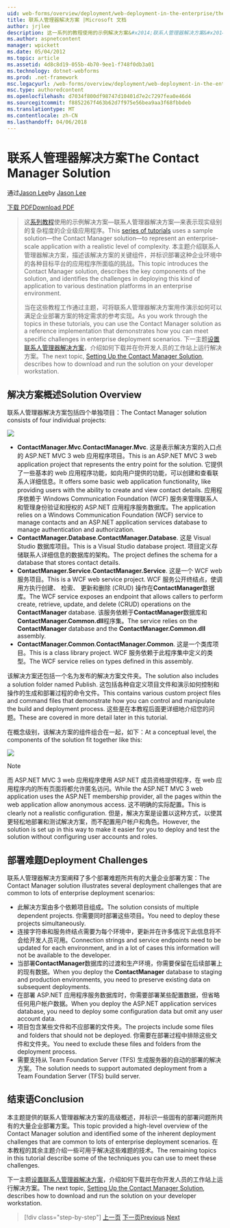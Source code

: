 ```yaml
---
uid: web-forms/overview/deployment/web-deployment-in-the-enterprise/the-contact-manager-solution
title: 联系人管理器解决方案 |Microsoft 文档
author: jrjlee
description: 这一系列的教程使用的示例解决方案&#x2014;联系人管理器解决方案&#x2014;来表示现实调配的企业级应用程序...
ms.author: aspnetcontent
manager: wpickett
ms.date: 05/04/2012
ms.topic: article
ms.assetid: 4d8c8d19-055b-4b70-9ee1-f748f0db3a01
ms.technology: dotnet-webforms
ms.prod: .net-framework
msc.legacyurl: /web-forms/overview/deployment/web-deployment-in-the-enterprise/the-contact-manager-solution
msc.type: authoredcontent
ms.openlocfilehash: d7034f800df98747d10401d7e2c7297fea0e46d4
ms.sourcegitcommit: f8852267f463b62d7f975e56bea9aa3f68fbbdeb
ms.translationtype: MT
ms.contentlocale: zh-CN
ms.lasthandoff: 04/06/2018
---
```

<a name="the-contact-manager-solution"></a><span data-ttu-id="9c90f-103">联系人管理器解决方案</span><span class="sxs-lookup"><span data-stu-id="9c90f-103">The Contact Manager Solution</span></span>
====================
<span data-ttu-id="9c90f-104">通过[Jason Lee](https://github.com/jrjlee)</span><span class="sxs-lookup"><span data-stu-id="9c90f-104">by [Jason Lee](https://github.com/jrjlee)</span></span>

[<span data-ttu-id="9c90f-105">下载 PDF</span><span class="sxs-lookup"><span data-stu-id="9c90f-105">Download PDF</span></span>](https://msdnshared.blob.core.windows.net/media/MSDNBlogsFS/prod.evol.blogs.msdn.com/CommunityServer.Blogs.Components.WeblogFiles/00/00/00/63/56/8130.DeployingWebAppsInEnterpriseScenarios.pdf)

> <span data-ttu-id="9c90f-106">这[系列教程](web-deployment-in-the-enterprise.md)使用的示例解决方案&#x2014;联系人管理器解决方案&#x2014;来表示现实级别的复杂程度的企业级应用程序。</span><span class="sxs-lookup"><span data-stu-id="9c90f-106">This [series of tutorials](web-deployment-in-the-enterprise.md) uses a sample solution&#x2014;the Contact Manager solution&#x2014;to represent an enterprise-scale application with a realistic level of complexity.</span></span> <span data-ttu-id="9c90f-107">本主题介绍联系人管理器解决方案，描述该解决方案的关键组件，并标识部署这种企业环境中的各种目标平台的应用程序所面临的挑战。</span><span class="sxs-lookup"><span data-stu-id="9c90f-107">This topic introduces the Contact Manager solution, describes the key components of the solution, and identifies the challenges in deploying this kind of application to various destination platforms in an enterprise environment.</span></span>
> 
> <span data-ttu-id="9c90f-108">当在这些教程工作通过主题，可将联系人管理器解决方案用作演示如何可以满足企业部署方案的特定需求的参考实现。</span><span class="sxs-lookup"><span data-stu-id="9c90f-108">As you work through the topics in these tutorials, you can use the Contact Manager solution as a reference implementation that demonstrates how you can meet specific challenges in enterprise deployment scenarios.</span></span> <span data-ttu-id="9c90f-109">下一主题[设置联系人管理器解决方案](setting-up-the-contact-manager-solution.md)，介绍如何下载并在你开发人员的工作站上运行解决方案。</span><span class="sxs-lookup"><span data-stu-id="9c90f-109">The next topic, [Setting Up the Contact Manager Solution](setting-up-the-contact-manager-solution.md), describes how to download and run the solution on your developer workstation.</span></span>


## <a name="solution-overview"></a><span data-ttu-id="9c90f-110">解决方案概述</span><span class="sxs-lookup"><span data-stu-id="9c90f-110">Solution Overview</span></span>

<span data-ttu-id="9c90f-111">联系人管理器解决方案包括四个单独项目：</span><span class="sxs-lookup"><span data-stu-id="9c90f-111">The Contact Manager solution consists of four individual projects:</span></span>

![](the-contact-manager-solution/_static/image1.png)

- <span data-ttu-id="9c90f-112">**ContactManager.Mvc**.</span><span class="sxs-lookup"><span data-stu-id="9c90f-112">**ContactManager.Mvc**.</span></span> <span data-ttu-id="9c90f-113">这是表示解决方案的入口点的 ASP.NET MVC 3 web 应用程序项目。</span><span class="sxs-lookup"><span data-stu-id="9c90f-113">This is an ASP.NET MVC 3 web application project that represents the entry point for the solution.</span></span> <span data-ttu-id="9c90f-114">它提供了一些基本的 web 应用程序功能，如向用户提供的功能，可以创建和查看联系人详细信息。</span><span class="sxs-lookup"><span data-stu-id="9c90f-114">It offers some basic web application functionality, like providing users with the ability to create and view contact details.</span></span> <span data-ttu-id="9c90f-115">应用程序依赖于 Windows Communication Foundation (WCF) 服务来管理联系人和管理身份验证和授权的 ASP.NET 应用程序服务数据库。</span><span class="sxs-lookup"><span data-stu-id="9c90f-115">The application relies on a Windows Communication Foundation (WCF) service to manage contacts and an ASP.NET application services database to manage authentication and authorization.</span></span>
- <span data-ttu-id="9c90f-116">**ContactManager.Database**.</span><span class="sxs-lookup"><span data-stu-id="9c90f-116">**ContactManager.Database**.</span></span> <span data-ttu-id="9c90f-117">这是 Visual Studio 数据库项目。</span><span class="sxs-lookup"><span data-stu-id="9c90f-117">This is a Visual Studio database project.</span></span> <span data-ttu-id="9c90f-118">项目定义存储联系人详细信息的数据库的架构。</span><span class="sxs-lookup"><span data-stu-id="9c90f-118">The project defines the schema for a database that stores contact details.</span></span>
- <span data-ttu-id="9c90f-119">**ContactManager.Service**.</span><span class="sxs-lookup"><span data-stu-id="9c90f-119">**ContactManager.Service**.</span></span> <span data-ttu-id="9c90f-120">这是一个 WCF web 服务项目。</span><span class="sxs-lookup"><span data-stu-id="9c90f-120">This is a WCF web service project.</span></span> <span data-ttu-id="9c90f-121">WCF 服务公开终结点，使调用方执行创建、 检索、 更新和删除 (CRUD) 操作在**ContactManager**数据库。</span><span class="sxs-lookup"><span data-stu-id="9c90f-121">The WCF service exposes an endpoint that allows callers to perform create, retrieve, update, and delete (CRUD) operations on the **ContactManager** database.</span></span> <span data-ttu-id="9c90f-122">该服务依赖于**ContactManager**数据库和**ContactManager.Common.dll**程序集。</span><span class="sxs-lookup"><span data-stu-id="9c90f-122">The service relies on the **ContactManager** database and the **ContactManager.Common.dll** assembly.</span></span>
- <span data-ttu-id="9c90f-123">**ContactManager.Common**.</span><span class="sxs-lookup"><span data-stu-id="9c90f-123">**ContactManager.Common**.</span></span> <span data-ttu-id="9c90f-124">这是一个类库项目。</span><span class="sxs-lookup"><span data-stu-id="9c90f-124">This is a class library project.</span></span> <span data-ttu-id="9c90f-125">WCF 服务依赖于此程序集中定义的类型。</span><span class="sxs-lookup"><span data-stu-id="9c90f-125">The WCF service relies on types defined in this assembly.</span></span>

<span data-ttu-id="9c90f-126">该解决方案还包括一个名为发布的解决方案文件夹。</span><span class="sxs-lookup"><span data-stu-id="9c90f-126">The solution also includes a solution folder named Publish.</span></span> <span data-ttu-id="9c90f-127">这包括各种自定义项目文件和演示如何控制和操作的生成和部署过程的命令文件。</span><span class="sxs-lookup"><span data-stu-id="9c90f-127">This contains various custom project files and command files that demonstrate how you can control and manipulate the build and deployment process.</span></span> <span data-ttu-id="9c90f-128">这些是在本教程后面更详细地介绍您的问题。</span><span class="sxs-lookup"><span data-stu-id="9c90f-128">These are covered in more detail later in this tutorial.</span></span>

<span data-ttu-id="9c90f-129">在概念级别，该解决方案的组件组合在一起，如下：</span><span class="sxs-lookup"><span data-stu-id="9c90f-129">At a conceptual level, the components of the solution fit together like this:</span></span>

![](the-contact-manager-solution/_static/image2.png)

> [!NOTE]
> <span data-ttu-id="9c90f-130">而 ASP.NET MVC 3 web 应用程序使用 ASP.NET 成员资格提供程序，在 web 应用程序内的所有页面将都允许匿名访问。</span><span class="sxs-lookup"><span data-stu-id="9c90f-130">While the ASP.NET MVC 3 web application uses the ASP.NET membership provider, all the pages within the web application allow anonymous access.</span></span> <span data-ttu-id="9c90f-131">这不明确的实际配置。</span><span class="sxs-lookup"><span data-stu-id="9c90f-131">This is clearly not a realistic configuration.</span></span> <span data-ttu-id="9c90f-132">但是，解决方案是设置以这种方式，以使其更轻松地部署和测试解决方案，而不配置用户帐户和角色。</span><span class="sxs-lookup"><span data-stu-id="9c90f-132">However, the solution is set up in this way to make it easier for you to deploy and test the solution without configuring user accounts and roles.</span></span>


## <a name="deployment-challenges"></a><span data-ttu-id="9c90f-133">部署难题</span><span class="sxs-lookup"><span data-stu-id="9c90f-133">Deployment Challenges</span></span>

<span data-ttu-id="9c90f-134">联系人管理器解决方案阐释了多个部署难题所共有的大量企业部署方案：</span><span class="sxs-lookup"><span data-stu-id="9c90f-134">The Contact Manager solution illustrates several deployment challenges that are common to lots of enterprise deployment scenarios:</span></span>

- <span data-ttu-id="9c90f-135">此解决方案由多个依赖项目组成。</span><span class="sxs-lookup"><span data-stu-id="9c90f-135">The solution consists of multiple dependent projects.</span></span> <span data-ttu-id="9c90f-136">你需要同时部署这些项目。</span><span class="sxs-lookup"><span data-stu-id="9c90f-136">You need to deploy these projects simultaneously.</span></span>
- <span data-ttu-id="9c90f-137">连接字符串和服务终结点需要为每个环境中，更新并在许多情况下此信息将不会给开发人员可用。</span><span class="sxs-lookup"><span data-stu-id="9c90f-137">Connection strings and service endpoints need to be updated for each environment, and in a lot of cases this information will not be available to the developer.</span></span>
- <span data-ttu-id="9c90f-138">当部署**ContactManager**数据库的过渡和生产环境，你需要保留在后续部署上的现有数据。</span><span class="sxs-lookup"><span data-stu-id="9c90f-138">When you deploy the **ContactManager** database to staging and production environments, you need to preserve existing data on subsequent deployments.</span></span>
- <span data-ttu-id="9c90f-139">在部署 ASP.NET 应用程序服务数据库时，你需要部署某些配置数据，但省略任何用户帐户数据。</span><span class="sxs-lookup"><span data-stu-id="9c90f-139">When you deploy the ASP.NET application services database, you need to deploy some configuration data but omit any user account data.</span></span>
- <span data-ttu-id="9c90f-140">项目包含某些文件和不应部署的文件夹。</span><span class="sxs-lookup"><span data-stu-id="9c90f-140">The projects include some files and folders that should not be deployed.</span></span> <span data-ttu-id="9c90f-141">你需要在部署过程中排除这些文件和文件夹。</span><span class="sxs-lookup"><span data-stu-id="9c90f-141">You need to exclude these files and folders from the deployment process.</span></span>
- <span data-ttu-id="9c90f-142">需要支持从 Team Foundation Server (TFS) 生成服务器的自动的部署的解决方案。</span><span class="sxs-lookup"><span data-stu-id="9c90f-142">The solution needs to support automated deployment from a Team Foundation Server (TFS) build server.</span></span>

## <a name="conclusion"></a><span data-ttu-id="9c90f-143">结束语</span><span class="sxs-lookup"><span data-stu-id="9c90f-143">Conclusion</span></span>

<span data-ttu-id="9c90f-144">本主题提供的联系人管理器解决方案的高级概述，并标识一些固有的部署问题所共有的大量企业部署方案。</span><span class="sxs-lookup"><span data-stu-id="9c90f-144">This topic provided a high-level overview of the Contact Manager solution and identified some of the inherent deployment challenges that are common to lots of enterprise deployment scenarios.</span></span> <span data-ttu-id="9c90f-145">在本教程的其余主题介绍一些可用于解决这些难题的技术。</span><span class="sxs-lookup"><span data-stu-id="9c90f-145">The remaining topics in this tutorial describe some of the techniques you can use to meet these challenges.</span></span>

<span data-ttu-id="9c90f-146">下一主题[设置联系人管理器解决方案](setting-up-the-contact-manager-solution.md)，介绍如何下载并在你开发人员的工作站上运行解决方案。</span><span class="sxs-lookup"><span data-stu-id="9c90f-146">The next topic, [Setting Up the Contact Manager Solution](setting-up-the-contact-manager-solution.md), describes how to download and run the solution on your developer workstation.</span></span>

> [!div class="step-by-step"]
> <span data-ttu-id="9c90f-147">[上一页](web-deployment-in-the-enterprise.md)
> [下一页](setting-up-the-contact-manager-solution.md)</span><span class="sxs-lookup"><span data-stu-id="9c90f-147">[Previous](web-deployment-in-the-enterprise.md)
[Next](setting-up-the-contact-manager-solution.md)</span></span>
